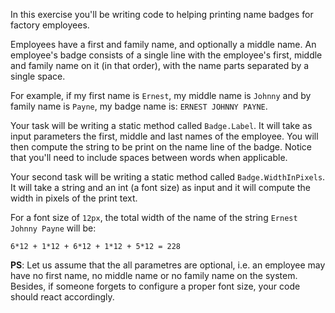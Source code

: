In this exercise you'll be writing code to helping printing name
badges for factory employees.

Employees have a first and family name, and optionally a middle name. An employee's badge consists of a single line with the employee's first, middle and family name on it (in that order), with the name parts separated by a single space.

For example, if my first name is `Ernest`, my middle name is `Johnny`
and by family name is `Payne`, my badge name is: `ERNEST JOHNNY
PAYNE`.

Your task will be writing a static method called `Badge.Label`. It
will take as input parameters the first, middle and last names of the
employee. You will then compute the string to be print on the name
line of the badge. Notice that you'll need to include spaces between
words when applicable.

Your second task will be writing a static method called
`Badge.WidthInPixels`. It will take a string and an int (a font size) as
input and it will compute the width in pixels of the print text.

For a font size of `12px`, the total width of the name of the string
`Ernest Johnny Payne` will be:

```
6*12 + 1*12 + 6*12 + 1*12 + 5*12 = 228
```

**PS**: Let us assume that the all parametres are optional, i.e. an
employee may have no first name, no middle name or no family name on
the system. Besides, if someone forgets to configure a proper font
size, your code should react accordingly.

